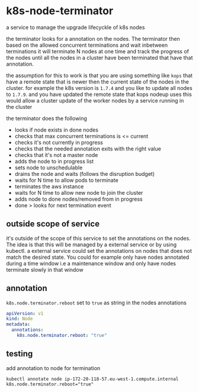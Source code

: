 # k8s-node-terminator

a service to manage the upgrade lifecyckle of k8s nodes 

the terminator looks for a annotation on the nodes. The terminator then based on the allowed concurrent terminations and wait inbetween terminations it will terminate N nodes at one time and track the progress of the nodes until all the nodes in a cluster have been terminated that have that annotation. 

the assumption for this to work is that you are using something like `kops` that have a remote state that is newer then the current state of the nodes in the cluster. for example the k8s version is `1.7.4` and you like to update all nodes to `1.7.9`. and you have updated the remote state that kops nodeup uses this would allow a cluster update of the worker nodes by a service running in the cluster


the terminator does the following
* looks if node exists in done nodes
* checks that max concurrent terminations is <= current
* checks it's not currently in progress
* checks that the needed annotation exits with the right value
* checks that it's not a master node
* adds the node to in progress list
* sets node to unschedulable
* drains the node and waits (follows the disruption budget)
* waits for N time to allow pods to terminate
* terminates the aws instance
* waits for N time to allow new node to join the cluster
* adds node to done nodes/removed from in progress
* done > looks for next termination event

## outside scope of service 

it's outside of the scope of this service to set the annotations on the nodes. The idea is that this will be managed by a external service or by using kubectl. a external service could set the annotations on nodes that does not match the desired state. You could for example only have nodes annotated during a time window i.e a maintenance window and only have nodes terminate slowly in that window

## annotation
`k8s.node.terminator.reboot` set to `true` as string in the nodes annotations
```yaml
apiVersion: v1
kind: Node
metadata:
  annotations:
    k8s.node.terminator.reboot: "true"
```

## testing 
add annotation to node for termination
```
kubectl annotate node ip-172-20-118-57.eu-west-1.compute.internal k8s.node.terminator.reboot="true"
```



